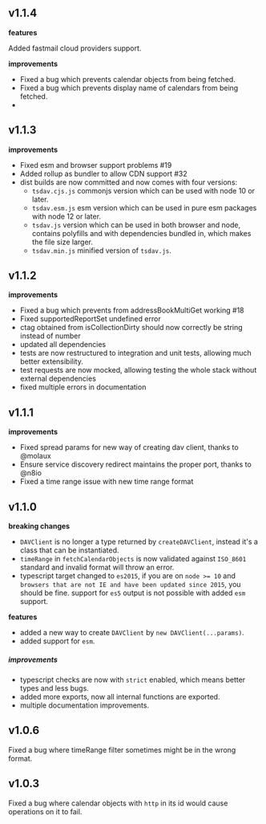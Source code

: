 ## v1.1.4

**features**

Added fastmail cloud providers support.

**improvements**

- Fixed a bug which prevents calendar objects from being fetched.
- Fixed a bug which prevents display name of calendars from being fetched.
- 



## v1.1.3

**improvements**

- Fixed esm and browser support problems #19
- Added rollup as bundler to allow CDN support #32
- dist builds are now committed and now comes with four versions:
  - `tsdav.cjs.js` commonjs version which can be used with node 10 or later.
  - `tsdav.esm.js` esm version which can be used in pure esm packages with node 12 or later.
  - `tsdav.js` version which can be used in both browser and node, contains polyfills and with dependencies bundled in, which makes the file size larger.
  - `tsdav.min.js` minified version of `tsdav.js`.

## v1.1.2

**improvements**

- Fixed a bug which prevents from addressBookMultiGet working #18
- Fixed supportedReportSet undefined error
- ctag obtained from isCollectionDirty should now correctly be string instead of number
- updated all dependencies
- tests are now restructured to integration and unit tests, allowing much better extensibility.
- test requests are now mocked, allowing testing the whole stack without external dependencies
- fixed multiple errors in documentation

## v1.1.1

**improvements**

- Fixed spread params for new way of creating dav client, thanks to @molaux
- Ensure service discovery redirect maintains the proper port, thanks to @n8io
- Fixed a time range issue with new time range format

## v1.1.0

**breaking changes**

- `DAVClient` is no longer a type returned by `createDAVClient`, instead it's a class that can be instantiated.
- `timeRange` in `fetchCalendarObjects` is now validated against `ISO_8601` standard and invalid format will throw an error.
- typescript target changed to `es2015`, if you are on `node >= 10` and `browsers that are not IE and have been updated since 2015`, you should be fine. support for `es5` output is not possible with added `esm` support.

**features**

- added a new way to create `DAVClient` by `new DAVClient(...params)`.
- added support for `esm`.

##### improvements

- typescript checks are now with `strict` enabled, which means better types and less bugs.
- added more exports, now all internal functions are exported.
- multiple documentation improvements.

## v1.0.6

Fixed a bug where timeRange filter sometimes might be in the wrong format.

## v1.0.3

Fixed a bug where calendar objects with `http` in its id would cause operations on it to fail.
